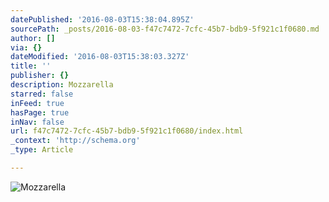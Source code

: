 ```yaml
---
datePublished: '2016-08-03T15:38:04.895Z'
sourcePath: _posts/2016-08-03-f47c7472-7cfc-45b7-bdb9-5f921c1f0680.md
author: []
via: {}
dateModified: '2016-08-03T15:38:03.327Z'
title: ''
publisher: {}
description: Mozzarella
starred: false
inFeed: true
hasPage: true
inNav: false
url: f47c7472-7cfc-45b7-bdb9-5f921c1f0680/index.html
_context: 'http://schema.org'
_type: Article

---
```

![Mozzarella](https://the-grid-user-content.s3-us-west-2.amazonaws.com/388caaa5-0bfc-4391-8878-ef62dd9e97c4.jpg)